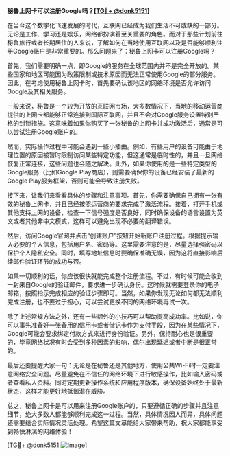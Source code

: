 **秘鲁上网卡可以注册Google吗？[[TG💪+ @donk5151](https://t.me/s/donk5151)]**

在当今这个数字化飞速发展的时代，互联网已经成为我们生活不可或缺的一部分。无论是工作、学习还是娱乐，网络都扮演着至关重要的角色。而对于那些计划前往秘鲁旅行或者长期居住的人来说，了解如何在当地使用互联网以及是否能够顺利注册Google账户是非常重要的。那么问题来了：秘鲁上网卡可以注册Google吗？

首先，我们需要明确一点，即Google的服务在全球范围内并不是完全开放的。某些国家和地区可能因为政策限制或技术原因而无法正常使用Google的部分服务。因此，在考虑使用秘鲁上网卡时，首先要确认该地区的网络环境是否允许访问Google及其相关服务。

一般来说，秘鲁是一个较为开放的互联网市场，大多数情况下，当地的移动运营商提供的上网卡都能够正常连接到国际互联网，并且不会对Google服务设置特别严格的封锁措施。这意味着如果你购买了一张秘鲁的上网卡并成功激活后，通常是可以尝试注册Google账户的。

然而，实际操作过程中可能会遇到一些小插曲。例如，有些用户的设备可能由于地理位置的原因被暂时限制访问某些特定功能，但这通常是临时性的，并且一旦网络恢复正常连接，这些问题也会随之解决。此外，如果你使用的是一些特定类型的Google服务（比如Google Play商店），则需要确保你的设备已经安装了最新的Google Play服务框架，否则可能会导致注册失败。

接下来，让我们来看看具体的步骤和注意事项。首先，你需要确保自己拥有一张有效的秘鲁上网卡，并且已经按照运营商的要求完成了激活流程。接着，打开手机或其他支持上网的设备，检查一下信号强度是否良好，同时确保设备的语言设置为英文或者其他非中文模式，这样可以避免出现不必要的翻译错误。

然后，访问Google官网并点击“创建账户”按钮开始新账户注册过程。根据提示输入必要的个人信息，包括用户名、密码等。这里需要注意的是，尽量选择强密码以保护个人隐私安全。同时，填写地址信息时要确保准确无误，因为这将直接影响后续邮件验证环节的成功与否。

如果一切顺利的话，你应该很快就能完成整个注册流程。不过，有时候可能会收到一封来自Google的验证邮件，要求进一步确认身份。这时候就需要登录你的电子邮箱，按照指示完成相应的验证步骤即可。当然，如果你发现无论如何都无法顺利完成注册，也不要过于担心，可以尝试更换不同的网络环境再试一次。

除了上述常规方法之外，还有一些额外的小技巧可以帮助提高成功率。比如说，你可以事先准备好一张备用的信用卡或者借记卡作为支付手段，因为在某些情况下，Google可能会要求绑定付款方式来进行身份验证。另外，保持耐心也是很重要的，毕竟网络状况有时会受到多种因素的影响，偶尔出现延迟或者中断是很正常的。

最后还要提醒大家一句：无论是在秘鲁还是其他地方，使用公共Wi-Fi时一定要注意网络安全问题。尽量避免在不信任的网络环境下进行敏感操作，比如输入密码或者查看私人资料。同时定期更新操作系统和应用程序版本，确保设备始终处于最新状态，这样才能更好地抵御潜在威胁。

总之，秘鲁上网卡是可以用来注册Google账户的，只要遵循正确的步骤并且注意细节，绝大多数人都能够顺利完成这一过程。当然，具体情况因人而异，具体问题还需要结合实际情况灵活处理。希望这篇文章能给大家带来帮助，祝大家都能享受到畅快淋漓的网络体验！

[[TG💪+ @donk5151](https://t.me/s/donk5151) ![Image](https://i.postimg.cc/rwNCRYN7/Snipaste-2025-04-30-17-27-05.png)]